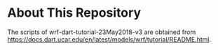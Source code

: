 # About This Repository
The scripts of wrf-dart-tutorial-23May2018-v3 are obtained from https://docs.dart.ucar.edu/en/latest/models/wrf/tutorial/README.html.
